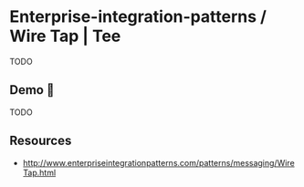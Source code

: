 # Enterprise-integration-patterns / Wire Tap | Tee

TODO

## Demo 🎉

TODO

## Resources

* <http://www.enterpriseintegrationpatterns.com/patterns/messaging/WireTap.html>
